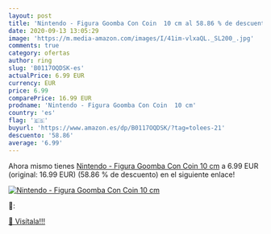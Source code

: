 ```yaml
---
layout: post
title: 'Nintendo - Figura Goomba Con Coin  10 cm al 58.86 % de descuento'
date: 2020-09-13 13:05:29
image: 'https://m.media-amazon.com/images/I/41im-vlxaQL._SL200_.jpg'
comments: true
category: ofertas
author: ring
slug: 'B0117OQDSK-es'
actualPrice: 6.99 EUR
currency: EUR
price: 6.99
comparePrice: 16.99 EUR
prodname: 'Nintendo - Figura Goomba Con Coin  10 cm'
country: 'es'
flag: '🇪🇸'
buyurl: 'https://www.amazon.es/dp/B0117OQDSK/?tag=tolees-21'
descuento: '58.86'
average: '6.99'
---
```


Ahora mismo tienes [Nintendo - Figura Goomba Con Coin  10 cm](https://www.amazon.es/dp/B0117OQDSK/?tag=tolees-21) a 6.99 EUR (original: 16.99 EUR) (58.86 %  de descuento) en el siguiente enlace!

[![Nintendo - Figura Goomba Con Coin  10 cm](https://m.media-amazon.com/images/I/41im-vlxaQL._SL200_.jpg)](https://www.amazon.es/dp/B0117OQDSK/?tag=tolees-21)

🔎:


[🛒 Visítala!!!](https://www.amazon.es/dp/B0117OQDSK/?tag=tolees-21)
